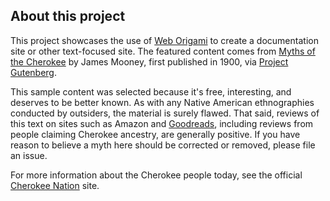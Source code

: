 ## About this project

This project showcases the use of [Web Origami](https://weborigami.org) to create a documentation site or other text-focused site. The featured content comes from [Myths of the Cherokee](https://www.gutenberg.org/ebooks/45634) by James Mooney, first published in 1900, via [Project Gutenberg](https://www.gutenberg.org).

This sample content was selected because it's free, interesting, and deserves to be better known. As with any Native American ethnographies conducted by outsiders, the material is surely flawed. That said, reviews of this text on sites such as Amazon and [Goodreads](https://www.goodreads.com/book/show/1316509.Myths_of_the_Cherokee), including reviews from people claiming Cherokee ancestry, are generally positive. If you have reason to believe a myth here should be corrected or removed, please file an issue.

For more information about the Cherokee people today, see the official [Cherokee Nation](https://www.cherokee.org/) site.
